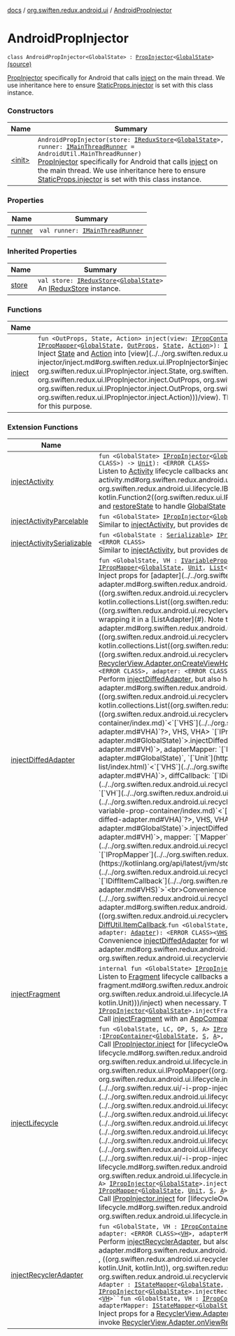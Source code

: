 [docs](../../index.md) / [org.swiften.redux.android.ui](../index.md) / [AndroidPropInjector](./index.md)

# AndroidPropInjector

`class AndroidPropInjector<GlobalState> : `[`PropInjector`](../../org.swiften.redux.ui/-prop-injector/index.md)`<`[`GlobalState`](index.md#GlobalState)`>` [(source)](https://github.com/protoman92/KotlinRedux/tree/master/android/android-ui/src/main/java/org/swiften/redux/android/ui/AndroidPropInjector.kt#L21)

[PropInjector](../../org.swiften.redux.ui/-prop-injector/index.md) specifically for Android that calls [inject](inject.md) on the main thread. We use
inheritance here to ensure [StaticProps.injector](../../org.swiften.redux.ui/-static-props/injector.md) is set with this class instance.

### Constructors

| Name | Summary |
|---|---|
| [&lt;init&gt;](-init-.md) | `AndroidPropInjector(store: `[`IReduxStore`](../../org.swiften.redux.core/-i-redux-store.md)`<`[`GlobalState`](index.md#GlobalState)`>, runner: `[`IMainThreadRunner`](../../org.swiften.redux.android.util/-android-util/-i-main-thread-runner/index.md)` = AndroidUtil.MainThreadRunner)`<br>[PropInjector](../../org.swiften.redux.ui/-prop-injector/index.md) specifically for Android that calls [inject](inject.md) on the main thread. We use inheritance here to ensure [StaticProps.injector](../../org.swiften.redux.ui/-static-props/injector.md) is set with this class instance. |

### Properties

| Name | Summary |
|---|---|
| [runner](runner.md) | `val runner: `[`IMainThreadRunner`](../../org.swiften.redux.android.util/-android-util/-i-main-thread-runner/index.md) |

### Inherited Properties

| Name | Summary |
|---|---|
| [store](../../org.swiften.redux.ui/-prop-injector/store.md) | `val store: `[`IReduxStore`](../../org.swiften.redux.core/-i-redux-store.md)`<`[`GlobalState`](../../org.swiften.redux.ui/-prop-injector/index.md#GlobalState)`>`<br>An [IReduxStore](../../org.swiften.redux.core/-i-redux-store.md) instance. |

### Functions

| Name | Summary |
|---|---|
| [inject](inject.md) | `fun <OutProps, State, Action> inject(view: `[`IPropContainer`](../../org.swiften.redux.ui/-i-prop-container/index.md)`<`[`GlobalState`](index.md#GlobalState)`, `[`State`](inject.md#State)`, `[`Action`](inject.md#Action)`>, outProps: `[`OutProps`](inject.md#OutProps)`, mapper: `[`IPropMapper`](../../org.swiften.redux.ui/-i-prop-mapper.md)`<`[`GlobalState`](index.md#GlobalState)`, `[`OutProps`](inject.md#OutProps)`, `[`State`](inject.md#State)`, `[`Action`](inject.md#Action)`>): `[`IReduxSubscription`](../../org.swiften.redux.core/-i-redux-subscription/index.md)<br>Inject [State](../../org.swiften.redux.ui/-i-prop-injector/inject.md#State) and [Action](../../org.swiften.redux.ui/-i-prop-injector/inject.md#Action) into [view](../../org.swiften.redux.ui/-i-prop-injector/inject.md#org.swiften.redux.ui.IPropInjector$inject(org.swiften.redux.ui.IPropContainer((org.swiften.redux.ui.IPropInjector.GlobalState, org.swiften.redux.ui.IPropInjector.inject.State, org.swiften.redux.ui.IPropInjector.inject.Action)), org.swiften.redux.ui.IPropInjector.inject.OutProps, org.swiften.redux.ui.IPropMapper((org.swiften.redux.ui.IPropInjector.GlobalState, org.swiften.redux.ui.IPropInjector.inject.OutProps, org.swiften.redux.ui.IPropInjector.inject.State, org.swiften.redux.ui.IPropInjector.inject.Action)))/view). This method does not handle lifecycles, so platform-specific methods can be defined for this purpose. |

### Extension Functions

| Name | Summary |
|---|---|
| [injectActivity](../../org.swiften.redux.android.ui.lifecycle/inject-activity.md) | `fun <GlobalState> `[`IPropInjector`](../../org.swiften.redux.ui/-i-prop-injector/index.md)`<`[`GlobalState`](../../org.swiften.redux.android.ui.lifecycle/inject-activity.md#GlobalState)`>.injectActivity(application: <ERROR CLASS>, saver: `[`IBundleStateSaver`](../../org.swiften.redux.android.ui.lifecycle/-i-bundle-state-saver/index.md)`<`[`GlobalState`](../../org.swiften.redux.android.ui.lifecycle/inject-activity.md#GlobalState)`>, inject: `[`IPropInjector`](../../org.swiften.redux.ui/-i-prop-injector/index.md)`<`[`GlobalState`](../../org.swiften.redux.android.ui.lifecycle/inject-activity.md#GlobalState)`>.(<ERROR CLASS>) -> `[`Unit`](https://kotlinlang.org/api/latest/jvm/stdlib/kotlin/-unit/index.html)`): <ERROR CLASS>`<br>Listen to [Activity](#) lifecycle callbacks and perform [inject](../../org.swiften.redux.android.ui.lifecycle/inject-activity.md#org.swiften.redux.android.ui.lifecycle$injectActivity(org.swiften.redux.ui.IPropInjector((org.swiften.redux.android.ui.lifecycle.injectActivity.GlobalState)), , org.swiften.redux.android.ui.lifecycle.IBundleStateSaver((org.swiften.redux.android.ui.lifecycle.injectActivity.GlobalState)), kotlin.Function2((org.swiften.redux.ui.IPropInjector((org.swiften.redux.android.ui.lifecycle.injectActivity.GlobalState)), , kotlin.Unit)))/inject) when necessary. We can also declare [saveState](#) and [restoreState](#) to handle [GlobalState](../../org.swiften.redux.android.ui.lifecycle/inject-activity.md#GlobalState) persistence. |
| [injectActivityParcelable](../../org.swiften.redux.android.ui.lifecycle/inject-activity-parcelable.md) | `fun <GlobalState> `[`IPropInjector`](../../org.swiften.redux.ui/-i-prop-injector/index.md)`<`[`GlobalState`](../../org.swiften.redux.android.ui.lifecycle/inject-activity-parcelable.md#GlobalState)`>.injectActivityParcelable(application: <ERROR CLASS>, inject: `[`IPropInjector`](../../org.swiften.redux.ui/-i-prop-injector/index.md)`<`[`GlobalState`](../../org.swiften.redux.android.ui.lifecycle/inject-activity-parcelable.md#GlobalState)`>.(<ERROR CLASS>) -> `[`Unit`](https://kotlinlang.org/api/latest/jvm/stdlib/kotlin/-unit/index.html)`): <ERROR CLASS>`<br>Similar to [injectActivity](../../org.swiften.redux.android.ui.lifecycle/inject-activity.md), but provides default persistence for when [GlobalState](../../org.swiften.redux.android.ui.lifecycle/inject-activity-parcelable.md#GlobalState) is [Parcelable](#) |
| [injectActivitySerializable](../../org.swiften.redux.android.ui.lifecycle/inject-activity-serializable.md) | `fun <GlobalState : `[`Serializable`](http://docs.oracle.com/javase/6/docs/api/java/io/Serializable.html)`> `[`IPropInjector`](../../org.swiften.redux.ui/-i-prop-injector/index.md)`<`[`GlobalState`](../../org.swiften.redux.android.ui.lifecycle/inject-activity-serializable.md#GlobalState)`>.injectActivitySerializable(application: <ERROR CLASS>, inject: `[`IPropInjector`](../../org.swiften.redux.ui/-i-prop-injector/index.md)`<`[`GlobalState`](../../org.swiften.redux.android.ui.lifecycle/inject-activity-serializable.md#GlobalState)`>.(<ERROR CLASS>) -> `[`Unit`](https://kotlinlang.org/api/latest/jvm/stdlib/kotlin/-unit/index.html)`): <ERROR CLASS>`<br>Similar to [injectActivity](../../org.swiften.redux.android.ui.lifecycle/inject-activity.md), but provides default persistence for when [GlobalState](../../org.swiften.redux.android.ui.lifecycle/inject-activity-serializable.md#GlobalState) is [Serializable](http://docs.oracle.com/javase/6/docs/api/java/io/Serializable.html) |
| [injectDiffedAdapter](../../org.swiften.redux.android.ui.recyclerview/inject-diffed-adapter.md) | `fun <GlobalState, VH : `[`IVariablePropContainer`](../../org.swiften.redux.ui/-i-variable-prop-container/index.md)`<`[`VHS`](../../org.swiften.redux.android.ui.recyclerview/inject-diffed-adapter.md#VHS)`, `[`VHA`](../../org.swiften.redux.android.ui.recyclerview/inject-diffed-adapter.md#VHA)`?>, VHS, VHA> `[`IPropInjector`](../../org.swiften.redux.ui/-i-prop-injector/index.md)`<`[`GlobalState`](../../org.swiften.redux.android.ui.recyclerview/inject-diffed-adapter.md#GlobalState)`>.injectDiffedAdapter(adapter: <ERROR CLASS><`[`VH`](../../org.swiften.redux.android.ui.recyclerview/inject-diffed-adapter.md#VH)`>, adapterMapper: `[`IPropMapper`](../../org.swiften.redux.ui/-i-prop-mapper.md)`<`[`GlobalState`](../../org.swiften.redux.android.ui.recyclerview/inject-diffed-adapter.md#GlobalState)`, `[`Unit`](https://kotlinlang.org/api/latest/jvm/stdlib/kotlin/-unit/index.html)`, `[`List`](https://kotlinlang.org/api/latest/jvm/stdlib/kotlin.collections/-list/index.html)`<`[`VHS`](../../org.swiften.redux.android.ui.recyclerview/inject-diffed-adapter.md#VHS)`>?, `[`VHA`](../../org.swiften.redux.android.ui.recyclerview/inject-diffed-adapter.md#VHA)`>, diffCallback: <ERROR CLASS><`[`VHS`](../../org.swiften.redux.android.ui.recyclerview/inject-diffed-adapter.md#VHS)`>): `[`ReduxListAdapter`](../../org.swiften.redux.android.ui.recyclerview/-redux-list-adapter/index.md)`<`[`GlobalState`](../../org.swiften.redux.android.ui.recyclerview/inject-diffed-adapter.md#GlobalState)`, `[`VH`](../../org.swiften.redux.android.ui.recyclerview/inject-diffed-adapter.md#VH)`, `[`VHS`](../../org.swiften.redux.android.ui.recyclerview/inject-diffed-adapter.md#VHS)`, `[`VHA`](../../org.swiften.redux.android.ui.recyclerview/inject-diffed-adapter.md#VHA)`>`<br>Inject props for [adapter](../../org.swiften.redux.android.ui.recyclerview/inject-diffed-adapter.md#org.swiften.redux.android.ui.recyclerview$injectDiffedAdapter(org.swiften.redux.ui.IPropInjector((org.swiften.redux.android.ui.recyclerview.injectDiffedAdapter.GlobalState)), ((org.swiften.redux.android.ui.recyclerview.injectDiffedAdapter.VH)), org.swiften.redux.ui.IPropMapper((org.swiften.redux.android.ui.recyclerview.injectDiffedAdapter.GlobalState, kotlin.Unit, kotlin.collections.List((org.swiften.redux.android.ui.recyclerview.injectDiffedAdapter.VHS)), org.swiften.redux.android.ui.recyclerview.injectDiffedAdapter.VHA)), ((org.swiften.redux.android.ui.recyclerview.injectDiffedAdapter.VHS)))/adapter) with a compatible [VH](../../org.swiften.redux.android.ui.recyclerview/inject-diffed-adapter.md#VH) by wrapping it in a [ListAdapter](#). Note that [adapter](../../org.swiften.redux.android.ui.recyclerview/inject-diffed-adapter.md#org.swiften.redux.android.ui.recyclerview$injectDiffedAdapter(org.swiften.redux.ui.IPropInjector((org.swiften.redux.android.ui.recyclerview.injectDiffedAdapter.GlobalState)), ((org.swiften.redux.android.ui.recyclerview.injectDiffedAdapter.VH)), org.swiften.redux.ui.IPropMapper((org.swiften.redux.android.ui.recyclerview.injectDiffedAdapter.GlobalState, kotlin.Unit, kotlin.collections.List((org.swiften.redux.android.ui.recyclerview.injectDiffedAdapter.VHS)), org.swiften.redux.android.ui.recyclerview.injectDiffedAdapter.VHA)), ((org.swiften.redux.android.ui.recyclerview.injectDiffedAdapter.VHS)))/adapter) does not have to be a [ListAdapter](#) - it can be any [RecyclerView.Adapter](#) as long as it implements [RecyclerView.Adapter.onCreateViewHolder](#).`fun <GlobalState, VH : `[`IVariablePropContainer`](../../org.swiften.redux.ui/-i-variable-prop-container/index.md)`<`[`VHS`](../../org.swiften.redux.android.ui.recyclerview/inject-diffed-adapter.md#VHS)`, `[`VHA`](../../org.swiften.redux.android.ui.recyclerview/inject-diffed-adapter.md#VHA)`?>, VHS, VHA> `[`IPropInjector`](../../org.swiften.redux.ui/-i-prop-injector/index.md)`<`[`GlobalState`](../../org.swiften.redux.android.ui.recyclerview/inject-diffed-adapter.md#GlobalState)`>.injectDiffedAdapter(lifecycleOwner: <ERROR CLASS>, adapter: <ERROR CLASS><`[`VH`](../../org.swiften.redux.android.ui.recyclerview/inject-diffed-adapter.md#VH)`>, adapterMapper: `[`IPropMapper`](../../org.swiften.redux.ui/-i-prop-mapper.md)`<`[`GlobalState`](../../org.swiften.redux.android.ui.recyclerview/inject-diffed-adapter.md#GlobalState)`, `[`Unit`](https://kotlinlang.org/api/latest/jvm/stdlib/kotlin/-unit/index.html)`, `[`List`](https://kotlinlang.org/api/latest/jvm/stdlib/kotlin.collections/-list/index.html)`<`[`VHS`](../../org.swiften.redux.android.ui.recyclerview/inject-diffed-adapter.md#VHS)`>?, `[`VHA`](../../org.swiften.redux.android.ui.recyclerview/inject-diffed-adapter.md#VHA)`>, diffCallback: <ERROR CLASS><`[`VHS`](../../org.swiften.redux.android.ui.recyclerview/inject-diffed-adapter.md#VHS)`>): <ERROR CLASS><`[`VHS`](../../org.swiften.redux.android.ui.recyclerview/inject-diffed-adapter.md#VHS)`, `[`VH`](../../org.swiften.redux.android.ui.recyclerview/inject-diffed-adapter.md#VH)`>`<br>Perform [injectDiffedAdapter](../../org.swiften.redux.android.ui.recyclerview/inject-diffed-adapter.md), but also handle lifecycle with [lifecycleOwner](../../org.swiften.redux.android.ui.recyclerview/inject-diffed-adapter.md#org.swiften.redux.android.ui.recyclerview$injectDiffedAdapter(org.swiften.redux.ui.IPropInjector((org.swiften.redux.android.ui.recyclerview.injectDiffedAdapter.GlobalState)), , ((org.swiften.redux.android.ui.recyclerview.injectDiffedAdapter.VH)), org.swiften.redux.ui.IPropMapper((org.swiften.redux.android.ui.recyclerview.injectDiffedAdapter.GlobalState, kotlin.Unit, kotlin.collections.List((org.swiften.redux.android.ui.recyclerview.injectDiffedAdapter.VHS)), org.swiften.redux.android.ui.recyclerview.injectDiffedAdapter.VHA)), ((org.swiften.redux.android.ui.recyclerview.injectDiffedAdapter.VHS)))/lifecycleOwner)`fun <GlobalState, VH : `[`IVariablePropContainer`](../../org.swiften.redux.ui/-i-variable-prop-container/index.md)`<`[`VHS`](../../org.swiften.redux.android.ui.recyclerview/inject-diffed-adapter.md#VHS)`, `[`VHA`](../../org.swiften.redux.android.ui.recyclerview/inject-diffed-adapter.md#VHA)`?>, VHS, VHA> `[`IPropInjector`](../../org.swiften.redux.ui/-i-prop-injector/index.md)`<`[`GlobalState`](../../org.swiften.redux.android.ui.recyclerview/inject-diffed-adapter.md#GlobalState)`>.injectDiffedAdapter(lifecycleOwner: <ERROR CLASS>, adapter: <ERROR CLASS><`[`VH`](../../org.swiften.redux.android.ui.recyclerview/inject-diffed-adapter.md#VH)`>, adapterMapper: `[`IPropMapper`](../../org.swiften.redux.ui/-i-prop-mapper.md)`<`[`GlobalState`](../../org.swiften.redux.android.ui.recyclerview/inject-diffed-adapter.md#GlobalState)`, `[`Unit`](https://kotlinlang.org/api/latest/jvm/stdlib/kotlin/-unit/index.html)`, `[`List`](https://kotlinlang.org/api/latest/jvm/stdlib/kotlin.collections/-list/index.html)`<`[`VHS`](../../org.swiften.redux.android.ui.recyclerview/inject-diffed-adapter.md#VHS)`>?, `[`VHA`](../../org.swiften.redux.android.ui.recyclerview/inject-diffed-adapter.md#VHA)`>, diffCallback: `[`IDiffItemCallback`](../../org.swiften.redux.android.ui.recyclerview/-i-diff-item-callback/index.md)`<`[`VHS`](../../org.swiften.redux.android.ui.recyclerview/inject-diffed-adapter.md#VHS)`>): <ERROR CLASS><`[`VHS`](../../org.swiften.redux.android.ui.recyclerview/inject-diffed-adapter.md#VHS)`, `[`VH`](../../org.swiften.redux.android.ui.recyclerview/inject-diffed-adapter.md#VH)`>`<br>Instead of [DiffUtil.ItemCallback](#), use [IDiffItemCallback](../../org.swiften.redux.android.ui.recyclerview/-i-diff-item-callback/index.md) to avoid abstract class`fun <GlobalState, Mapper, VH : `[`IVariablePropContainer`](../../org.swiften.redux.ui/-i-variable-prop-container/index.md)`<`[`VHS`](../../org.swiften.redux.android.ui.recyclerview/inject-diffed-adapter.md#VHS)`, `[`VHA`](../../org.swiften.redux.android.ui.recyclerview/inject-diffed-adapter.md#VHA)`?>, VHS, VHA> `[`IPropInjector`](../../org.swiften.redux.ui/-i-prop-injector/index.md)`<`[`GlobalState`](../../org.swiften.redux.android.ui.recyclerview/inject-diffed-adapter.md#GlobalState)`>.injectDiffedAdapter(lifecycleOwner: <ERROR CLASS>, adapter: <ERROR CLASS><`[`VH`](../../org.swiften.redux.android.ui.recyclerview/inject-diffed-adapter.md#VH)`>, mapper: `[`Mapper`](../../org.swiften.redux.android.ui.recyclerview/inject-diffed-adapter.md#Mapper)`): <ERROR CLASS><`[`VHS`](../../org.swiften.redux.android.ui.recyclerview/inject-diffed-adapter.md#VHS)`, `[`VH`](../../org.swiften.redux.android.ui.recyclerview/inject-diffed-adapter.md#VH)`> where Mapper : `[`IPropMapper`](../../org.swiften.redux.ui/-i-prop-mapper.md)`<`[`GlobalState`](../../org.swiften.redux.android.ui.recyclerview/inject-diffed-adapter.md#GlobalState)`, `[`Unit`](https://kotlinlang.org/api/latest/jvm/stdlib/kotlin/-unit/index.html)`, `[`List`](https://kotlinlang.org/api/latest/jvm/stdlib/kotlin.collections/-list/index.html)`<`[`VHS`](../../org.swiften.redux.android.ui.recyclerview/inject-diffed-adapter.md#VHS)`>?, `[`VHA`](../../org.swiften.redux.android.ui.recyclerview/inject-diffed-adapter.md#VHA)`>, Mapper : `[`IDiffItemCallback`](../../org.swiften.redux.android.ui.recyclerview/-i-diff-item-callback/index.md)`<`[`VHS`](../../org.swiften.redux.android.ui.recyclerview/inject-diffed-adapter.md#VHS)`>`<br>Convenience [injectDiffedAdapter](../../org.swiften.redux.android.ui.recyclerview/inject-diffed-adapter.md) for when [mapper](../../org.swiften.redux.android.ui.recyclerview/inject-diffed-adapter.md#org.swiften.redux.android.ui.recyclerview$injectDiffedAdapter(org.swiften.redux.ui.IPropInjector((org.swiften.redux.android.ui.recyclerview.injectDiffedAdapter.GlobalState)), , ((org.swiften.redux.android.ui.recyclerview.injectDiffedAdapter.VH)), org.swiften.redux.android.ui.recyclerview.injectDiffedAdapter.Mapper)/mapper) implements both [IPropMapper](../../org.swiften.redux.ui/-i-prop-mapper.md) and [DiffUtil.ItemCallback](#).`fun <GlobalState, Adapter, VH : `[`IVariablePropContainer`](../../org.swiften.redux.ui/-i-variable-prop-container/index.md)`<`[`VHS`](../../org.swiften.redux.android.ui.recyclerview/inject-diffed-adapter.md#VHS)`, `[`VHA`](../../org.swiften.redux.android.ui.recyclerview/inject-diffed-adapter.md#VHA)`?>, VHS, VHA> `[`IPropInjector`](../../org.swiften.redux.ui/-i-prop-injector/index.md)`<`[`GlobalState`](../../org.swiften.redux.android.ui.recyclerview/inject-diffed-adapter.md#GlobalState)`>.injectDiffedAdapter(lifecycleOwner: <ERROR CLASS>, adapter: `[`Adapter`](../../org.swiften.redux.android.ui.recyclerview/inject-diffed-adapter.md#Adapter)`): <ERROR CLASS><`[`VHS`](../../org.swiften.redux.android.ui.recyclerview/inject-diffed-adapter.md#VHS)`, `[`VH`](../../org.swiften.redux.android.ui.recyclerview/inject-diffed-adapter.md#VH)`> where Adapter : `[`IPropMapper`](../../org.swiften.redux.ui/-i-prop-mapper.md)`<`[`GlobalState`](../../org.swiften.redux.android.ui.recyclerview/inject-diffed-adapter.md#GlobalState)`, `[`Unit`](https://kotlinlang.org/api/latest/jvm/stdlib/kotlin/-unit/index.html)`, `[`List`](https://kotlinlang.org/api/latest/jvm/stdlib/kotlin.collections/-list/index.html)`<`[`VHS`](../../org.swiften.redux.android.ui.recyclerview/inject-diffed-adapter.md#VHS)`>?, `[`VHA`](../../org.swiften.redux.android.ui.recyclerview/inject-diffed-adapter.md#VHA)`>, Adapter : `[`IDiffItemCallback`](../../org.swiften.redux.android.ui.recyclerview/-i-diff-item-callback/index.md)`<`[`VHS`](../../org.swiften.redux.android.ui.recyclerview/inject-diffed-adapter.md#VHS)`>`<br>Convenience [injectDiffedAdapter](../../org.swiften.redux.android.ui.recyclerview/inject-diffed-adapter.md) for when [adapter](../../org.swiften.redux.android.ui.recyclerview/inject-diffed-adapter.md#org.swiften.redux.android.ui.recyclerview$injectDiffedAdapter(org.swiften.redux.ui.IPropInjector((org.swiften.redux.android.ui.recyclerview.injectDiffedAdapter.GlobalState)), , org.swiften.redux.android.ui.recyclerview.injectDiffedAdapter.Adapter)/adapter) implements both [RecyclerView.Adapter](#), [IPropMapper](../../org.swiften.redux.ui/-i-prop-mapper.md) and [DiffUtil.ItemCallback](#). |
| [injectFragment](../../org.swiften.redux.android.ui.lifecycle/inject-fragment.md) | `internal fun <GlobalState> `[`IPropInjector`](../../org.swiften.redux.ui/-i-prop-injector/index.md)`<`[`GlobalState`](../../org.swiften.redux.android.ui.lifecycle/inject-fragment.md#GlobalState)`>.injectFragment(activity: `[`IAppCompatActivity`](../../org.swiften.redux.android.ui.lifecycle/-i-app-compat-activity/index.md)`, inject: `[`IPropInjector`](../../org.swiften.redux.ui/-i-prop-injector/index.md)`<`[`GlobalState`](../../org.swiften.redux.android.ui.lifecycle/inject-fragment.md#GlobalState)`>.(<ERROR CLASS>) -> `[`Unit`](https://kotlinlang.org/api/latest/jvm/stdlib/kotlin/-unit/index.html)`): `[`Unit`](https://kotlinlang.org/api/latest/jvm/stdlib/kotlin/-unit/index.html)<br>Listen to [Fragment](#) lifecycle callbacks and perform [inject](../../org.swiften.redux.android.ui.lifecycle/inject-fragment.md#org.swiften.redux.android.ui.lifecycle$injectFragment(org.swiften.redux.ui.IPropInjector((org.swiften.redux.android.ui.lifecycle.injectFragment.GlobalState)), org.swiften.redux.android.ui.lifecycle.IAppCompatActivity, kotlin.Function2((org.swiften.redux.ui.IPropInjector((org.swiften.redux.android.ui.lifecycle.injectFragment.GlobalState)), , kotlin.Unit)))/inject) when necessary. This injection session automatically disposes of itself when [LifecycleCallback.onDestroy](#) is called.`internal fun <GlobalState> `[`IPropInjector`](../../org.swiften.redux.ui/-i-prop-injector/index.md)`<`[`GlobalState`](../../org.swiften.redux.android.ui.lifecycle/inject-fragment.md#GlobalState)`>.injectFragment(activity: <ERROR CLASS>, inject: `[`IPropInjector`](../../org.swiften.redux.ui/-i-prop-injector/index.md)`<`[`GlobalState`](../../org.swiften.redux.android.ui.lifecycle/inject-fragment.md#GlobalState)`>.(<ERROR CLASS>) -> `[`Unit`](https://kotlinlang.org/api/latest/jvm/stdlib/kotlin/-unit/index.html)`): `[`Unit`](https://kotlinlang.org/api/latest/jvm/stdlib/kotlin/-unit/index.html)<br>Call [injectFragment](../../org.swiften.redux.android.ui.lifecycle/inject-fragment.md) with an [AppCompatActivity](#) wrapped in [App](#) |
| [injectLifecycle](../../org.swiften.redux.android.ui.lifecycle/inject-lifecycle.md) | `fun <GlobalState, LC, OP, S, A> `[`IPropInjector`](../../org.swiften.redux.ui/-i-prop-injector/index.md)`<`[`GlobalState`](../../org.swiften.redux.android.ui.lifecycle/inject-lifecycle.md#GlobalState)`>.injectLifecycle(lifecycleOwner: `[`LC`](../../org.swiften.redux.android.ui.lifecycle/inject-lifecycle.md#LC)`, outProps: `[`OP`](../../org.swiften.redux.android.ui.lifecycle/inject-lifecycle.md#OP)`, mapper: `[`IPropMapper`](../../org.swiften.redux.ui/-i-prop-mapper.md)`<`[`GlobalState`](../../org.swiften.redux.android.ui.lifecycle/inject-lifecycle.md#GlobalState)`, `[`OP`](../../org.swiften.redux.android.ui.lifecycle/inject-lifecycle.md#OP)`, `[`S`](../../org.swiften.redux.android.ui.lifecycle/inject-lifecycle.md#S)`, `[`A`](../../org.swiften.redux.android.ui.lifecycle/inject-lifecycle.md#A)`>): `[`LC`](../../org.swiften.redux.android.ui.lifecycle/inject-lifecycle.md#LC)` where LC : `[`IPropContainer`](../../org.swiften.redux.ui/-i-prop-container/index.md)`<`[`GlobalState`](../../org.swiften.redux.android.ui.lifecycle/inject-lifecycle.md#GlobalState)`, `[`S`](../../org.swiften.redux.android.ui.lifecycle/inject-lifecycle.md#S)`, `[`A`](../../org.swiften.redux.android.ui.lifecycle/inject-lifecycle.md#A)`>, LC : `[`IPropLifecycleOwner`](../../org.swiften.redux.ui/-i-prop-lifecycle-owner/index.md)`<`[`GlobalState`](../../org.swiften.redux.android.ui.lifecycle/inject-lifecycle.md#GlobalState)`>`<br>Call [IPropInjector.inject](../../org.swiften.redux.ui/-i-prop-injector/inject.md) for [lifecycleOwner](../../org.swiften.redux.android.ui.lifecycle/inject-lifecycle.md#org.swiften.redux.android.ui.lifecycle$injectLifecycle(org.swiften.redux.ui.IPropInjector((org.swiften.redux.android.ui.lifecycle.injectLifecycle.GlobalState)), org.swiften.redux.android.ui.lifecycle.injectLifecycle.LC, org.swiften.redux.android.ui.lifecycle.injectLifecycle.OP, org.swiften.redux.ui.IPropMapper((org.swiften.redux.android.ui.lifecycle.injectLifecycle.GlobalState, org.swiften.redux.android.ui.lifecycle.injectLifecycle.OP, org.swiften.redux.android.ui.lifecycle.injectLifecycle.S, org.swiften.redux.android.ui.lifecycle.injectLifecycle.A)))/lifecycleOwner)`fun <GlobalState, LC, OP, S, A> `[`IPropInjector`](../../org.swiften.redux.ui/-i-prop-injector/index.md)`<`[`GlobalState`](../../org.swiften.redux.android.ui.lifecycle/inject-lifecycle.md#GlobalState)`>.injectLifecycle(lifecycleOwner: `[`LC`](../../org.swiften.redux.android.ui.lifecycle/inject-lifecycle.md#LC)`, outProps: `[`OP`](../../org.swiften.redux.android.ui.lifecycle/inject-lifecycle.md#OP)`): `[`LC`](../../org.swiften.redux.android.ui.lifecycle/inject-lifecycle.md#LC)` where LC : `[`IPropContainer`](../../org.swiften.redux.ui/-i-prop-container/index.md)`<`[`GlobalState`](../../org.swiften.redux.android.ui.lifecycle/inject-lifecycle.md#GlobalState)`, `[`S`](../../org.swiften.redux.android.ui.lifecycle/inject-lifecycle.md#S)`, `[`A`](../../org.swiften.redux.android.ui.lifecycle/inject-lifecycle.md#A)`>, LC : `[`IPropLifecycleOwner`](../../org.swiften.redux.ui/-i-prop-lifecycle-owner/index.md)`<`[`GlobalState`](../../org.swiften.redux.android.ui.lifecycle/inject-lifecycle.md#GlobalState)`>, LC : `[`IPropMapper`](../../org.swiften.redux.ui/-i-prop-mapper.md)`<`[`GlobalState`](../../org.swiften.redux.android.ui.lifecycle/inject-lifecycle.md#GlobalState)`, `[`OP`](../../org.swiften.redux.android.ui.lifecycle/inject-lifecycle.md#OP)`, `[`S`](../../org.swiften.redux.android.ui.lifecycle/inject-lifecycle.md#S)`, `[`A`](../../org.swiften.redux.android.ui.lifecycle/inject-lifecycle.md#A)`>`<br>Call [IPropInjector.inject](../../org.swiften.redux.ui/-i-prop-injector/inject.md) for [lifecycleOwner](../../org.swiften.redux.android.ui.lifecycle/inject-lifecycle.md#org.swiften.redux.android.ui.lifecycle$injectLifecycle(org.swiften.redux.ui.IPropInjector((org.swiften.redux.android.ui.lifecycle.injectLifecycle.GlobalState)), org.swiften.redux.android.ui.lifecycle.injectLifecycle.LC, org.swiften.redux.android.ui.lifecycle.injectLifecycle.OP)/lifecycleOwner) but it also implements [IPropMapper](../../org.swiften.redux.ui/-i-prop-mapper.md)`fun <GlobalState, LC, S, A> `[`IPropInjector`](../../org.swiften.redux.ui/-i-prop-injector/index.md)`<`[`GlobalState`](../../org.swiften.redux.android.ui.lifecycle/inject-lifecycle.md#GlobalState)`>.injectLifecycle(lifecycleOwner: `[`LC`](../../org.swiften.redux.android.ui.lifecycle/inject-lifecycle.md#LC)`): `[`LC`](../../org.swiften.redux.android.ui.lifecycle/inject-lifecycle.md#LC)` where LC : `[`IPropContainer`](../../org.swiften.redux.ui/-i-prop-container/index.md)`<`[`GlobalState`](../../org.swiften.redux.android.ui.lifecycle/inject-lifecycle.md#GlobalState)`, `[`S`](../../org.swiften.redux.android.ui.lifecycle/inject-lifecycle.md#S)`, `[`A`](../../org.swiften.redux.android.ui.lifecycle/inject-lifecycle.md#A)`>, LC : `[`IPropLifecycleOwner`](../../org.swiften.redux.ui/-i-prop-lifecycle-owner/index.md)`<`[`GlobalState`](../../org.swiften.redux.android.ui.lifecycle/inject-lifecycle.md#GlobalState)`>, LC : `[`IPropMapper`](../../org.swiften.redux.ui/-i-prop-mapper.md)`<`[`GlobalState`](../../org.swiften.redux.android.ui.lifecycle/inject-lifecycle.md#GlobalState)`, `[`Unit`](https://kotlinlang.org/api/latest/jvm/stdlib/kotlin/-unit/index.html)`, `[`S`](../../org.swiften.redux.android.ui.lifecycle/inject-lifecycle.md#S)`, `[`A`](../../org.swiften.redux.android.ui.lifecycle/inject-lifecycle.md#A)`>`<br>Call [IPropInjector.inject](../../org.swiften.redux.ui/-i-prop-injector/inject.md) for [lifecycleOwner](../../org.swiften.redux.android.ui.lifecycle/inject-lifecycle.md#org.swiften.redux.android.ui.lifecycle$injectLifecycle(org.swiften.redux.ui.IPropInjector((org.swiften.redux.android.ui.lifecycle.injectLifecycle.GlobalState)), org.swiften.redux.android.ui.lifecycle.injectLifecycle.LC)/lifecycleOwner) but it also implements [IPropMapper](../../org.swiften.redux.ui/-i-prop-mapper.md) and out props is [Unit](https://kotlinlang.org/api/latest/jvm/stdlib/kotlin/-unit/index.html). |
| [injectRecyclerAdapter](../../org.swiften.redux.android.ui.recyclerview/inject-recycler-adapter.md) | `fun <GlobalState, VH : `[`IPropContainer`](../../org.swiften.redux.ui/-i-prop-container/index.md)`<`[`GlobalState`](../../org.swiften.redux.android.ui.recyclerview/inject-recycler-adapter.md#GlobalState)`, `[`VHState`](../../org.swiften.redux.android.ui.recyclerview/inject-recycler-adapter.md#VHState)`, `[`VHAction`](../../org.swiften.redux.android.ui.recyclerview/inject-recycler-adapter.md#VHAction)`>, VHState, VHAction> `[`IPropInjector`](../../org.swiften.redux.ui/-i-prop-injector/index.md)`<`[`GlobalState`](../../org.swiften.redux.android.ui.recyclerview/inject-recycler-adapter.md#GlobalState)`>.injectRecyclerAdapter(lifecycleOwner: <ERROR CLASS>, adapter: <ERROR CLASS><`[`VH`](../../org.swiften.redux.android.ui.recyclerview/inject-recycler-adapter.md#VH)`>, adapterMapper: `[`IStateMapper`](../../org.swiften.redux.ui/-i-state-mapper/index.md)`<`[`GlobalState`](../../org.swiften.redux.android.ui.recyclerview/inject-recycler-adapter.md#GlobalState)`, `[`Unit`](https://kotlinlang.org/api/latest/jvm/stdlib/kotlin/-unit/index.html)`, `[`Int`](https://kotlinlang.org/api/latest/jvm/stdlib/kotlin/-int/index.html)`>, vhMapper: `[`IPropMapper`](../../org.swiften.redux.ui/-i-prop-mapper.md)`<`[`GlobalState`](../../org.swiften.redux.android.ui.recyclerview/inject-recycler-adapter.md#GlobalState)`, `[`Int`](https://kotlinlang.org/api/latest/jvm/stdlib/kotlin/-int/index.html)`, `[`VHState`](../../org.swiften.redux.android.ui.recyclerview/inject-recycler-adapter.md#VHState)`, `[`VHAction`](../../org.swiften.redux.android.ui.recyclerview/inject-recycler-adapter.md#VHAction)`>): <ERROR CLASS><`[`VH`](../../org.swiften.redux.android.ui.recyclerview/inject-recycler-adapter.md#VH)`>`<br>Perform [injectRecyclerAdapter](../../org.swiften.redux.android.ui.recyclerview/inject-recycler-adapter.md), but also handle lifecycle with [lifecycleOwner](../../org.swiften.redux.android.ui.recyclerview/inject-recycler-adapter.md#org.swiften.redux.android.ui.recyclerview$injectRecyclerAdapter(org.swiften.redux.ui.IPropInjector((org.swiften.redux.android.ui.recyclerview.injectRecyclerAdapter.GlobalState)), , ((org.swiften.redux.android.ui.recyclerview.injectRecyclerAdapter.VH)), org.swiften.redux.ui.IStateMapper((org.swiften.redux.android.ui.recyclerview.injectRecyclerAdapter.GlobalState, kotlin.Unit, kotlin.Int)), org.swiften.redux.ui.IPropMapper((org.swiften.redux.android.ui.recyclerview.injectRecyclerAdapter.GlobalState, kotlin.Int, org.swiften.redux.android.ui.recyclerview.injectRecyclerAdapter.VHState, org.swiften.redux.android.ui.recyclerview.injectRecyclerAdapter.VHAction)))/lifecycleOwner)`fun <GlobalState, Adapter : `[`IStateMapper`](../../org.swiften.redux.ui/-i-state-mapper/index.md)`<`[`GlobalState`](../../org.swiften.redux.android.ui.recyclerview/inject-recycler-adapter.md#GlobalState)`, `[`Unit`](https://kotlinlang.org/api/latest/jvm/stdlib/kotlin/-unit/index.html)`, `[`Int`](https://kotlinlang.org/api/latest/jvm/stdlib/kotlin/-int/index.html)`>, VH : `[`IPropContainer`](../../org.swiften.redux.ui/-i-prop-container/index.md)`<`[`GlobalState`](../../org.swiften.redux.android.ui.recyclerview/inject-recycler-adapter.md#GlobalState)`, `[`VHState`](../../org.swiften.redux.android.ui.recyclerview/inject-recycler-adapter.md#VHState)`, `[`VHAction`](../../org.swiften.redux.android.ui.recyclerview/inject-recycler-adapter.md#VHAction)`>, VHState, VHAction> `[`IPropInjector`](../../org.swiften.redux.ui/-i-prop-injector/index.md)`<`[`GlobalState`](../../org.swiften.redux.android.ui.recyclerview/inject-recycler-adapter.md#GlobalState)`>.injectRecyclerAdapter(lifecycleOwner: <ERROR CLASS>, adapter: `[`Adapter`](../../org.swiften.redux.android.ui.recyclerview/inject-recycler-adapter.md#Adapter)`, vhMapper: `[`IPropMapper`](../../org.swiften.redux.ui/-i-prop-mapper.md)`<`[`GlobalState`](../../org.swiften.redux.android.ui.recyclerview/inject-recycler-adapter.md#GlobalState)`, `[`Int`](https://kotlinlang.org/api/latest/jvm/stdlib/kotlin/-int/index.html)`, `[`VHState`](../../org.swiften.redux.android.ui.recyclerview/inject-recycler-adapter.md#VHState)`, `[`VHAction`](../../org.swiften.redux.android.ui.recyclerview/inject-recycler-adapter.md#VHAction)`>): <ERROR CLASS><`[`VH`](../../org.swiften.redux.android.ui.recyclerview/inject-recycler-adapter.md#VH)`>``fun <GlobalState, VH : `[`IPropContainer`](../../org.swiften.redux.ui/-i-prop-container/index.md)`<`[`GlobalState`](../../org.swiften.redux.android.ui.recyclerview/inject-recycler-adapter.md#GlobalState)`, `[`VHState`](../../org.swiften.redux.android.ui.recyclerview/inject-recycler-adapter.md#VHState)`, `[`VHAction`](../../org.swiften.redux.android.ui.recyclerview/inject-recycler-adapter.md#VHAction)`>, VHState, VHAction> `[`IPropInjector`](../../org.swiften.redux.ui/-i-prop-injector/index.md)`<`[`GlobalState`](../../org.swiften.redux.android.ui.recyclerview/inject-recycler-adapter.md#GlobalState)`>.injectRecyclerAdapter(adapter: <ERROR CLASS><`[`VH`](../../org.swiften.redux.android.ui.recyclerview/inject-recycler-adapter.md#VH)`>, adapterMapper: `[`IStateMapper`](../../org.swiften.redux.ui/-i-state-mapper/index.md)`<`[`GlobalState`](../../org.swiften.redux.android.ui.recyclerview/inject-recycler-adapter.md#GlobalState)`, `[`Unit`](https://kotlinlang.org/api/latest/jvm/stdlib/kotlin/-unit/index.html)`, `[`Int`](https://kotlinlang.org/api/latest/jvm/stdlib/kotlin/-int/index.html)`>, vhMapper: `[`IPropMapper`](../../org.swiften.redux.ui/-i-prop-mapper.md)`<`[`GlobalState`](../../org.swiften.redux.android.ui.recyclerview/inject-recycler-adapter.md#GlobalState)`, `[`Int`](https://kotlinlang.org/api/latest/jvm/stdlib/kotlin/-int/index.html)`, `[`VHState`](../../org.swiften.redux.android.ui.recyclerview/inject-recycler-adapter.md#VHState)`, `[`VHAction`](../../org.swiften.redux.android.ui.recyclerview/inject-recycler-adapter.md#VHAction)`>): `[`DelegateRecyclerAdapter`](../../org.swiften.redux.android.ui.recyclerview/-delegate-recycler-adapter/index.md)`<`[`GlobalState`](../../org.swiften.redux.android.ui.recyclerview/inject-recycler-adapter.md#GlobalState)`, `[`VH`](../../org.swiften.redux.android.ui.recyclerview/inject-recycler-adapter.md#VH)`, `[`VHState`](../../org.swiften.redux.android.ui.recyclerview/inject-recycler-adapter.md#VHState)`, `[`VHAction`](../../org.swiften.redux.android.ui.recyclerview/inject-recycler-adapter.md#VHAction)`>`<br>Inject props for a [RecyclerView.Adapter](#) with a compatible [VH](../../org.swiften.redux.android.ui.recyclerview/inject-recycler-adapter.md#VH). Note that this does not support lifecycle handling, so we will need to manually set null via [RecyclerView.setAdapter](#) in order to invoke [RecyclerView.Adapter.onViewRecycled](#), e.g. on orientation change. |
